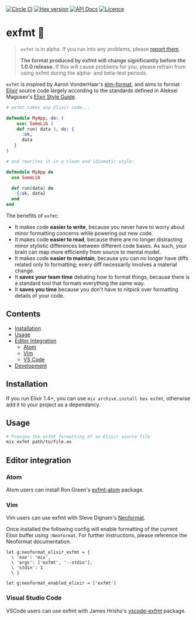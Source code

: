 [![Circle CI](https://circleci.com/gh/lpil/exfmt.svg?style=shield)](https://circleci.com/gh/lpil/exfmt)
[![Hex version](https://img.shields.io/hexpm/v/exfmt.svg "Hex version")](https://hex.pm/packages/exfmt)
[![API Docs](https://img.shields.io/badge/api-docs-green.svg?style=flat)](https://hexdocs.pm/exfmt/)
[![Licence](https://img.shields.io/github/license/lpil/exfmt.svg)](https://www.apache.org/licenses/LICENSE-2.0)

# exfmt 🌸

> `exfmt` is in alpha.  If you run into any problems, please
> [report them][issues].
>
> **The format produced by exfmt will change significantly before the 1.0.0
> release.**  If this will cause problems for you, please refrain from using
> exfmt during the alpha- and beta-test periods.

[issues]: https://github.com/lpil/exfmt/issues

`exfmt` is inspired by Aaron VonderHaar's [elm-format][elm-format], and aims
to format [Elixir][elixir] source code largely according to the standards
defined in Aleksei Magusev's [Elixir Style Guide][style-guide].


```elixir
# exfmt takes any Elixir code...

defmodule MyApp, do: (
    use( SomeLib )
    def run( data ), do: {
      :ok,
      data
   }
)

# and rewrites it in a clean and idiomatic style:

defmodule MyApp do
  use SomeLib

  def run(data) do
    {:ok, data}
  end
end
```

The benefits of `exfmt`:

 - It makes code **easier to write**, because you never have to worry about
   minor formatting concerns while powering out new code.
 - It makes code **easier to read**, because there are no longer distracting
   minor stylistic differences between different code bases. As such, your
   brain can map more efficiently from source to mental model.
 - It makes code **easier to maintain**, because you can no longer have diffs
   related only to formatting; every diff necessarily involves a material
   change.
 - It **saves your team time** debating how to format things, because there is
   a standard tool that formats everything the same way.
 - It **saves you time** because you don't have to nitpick over formatting
   details of your code.

[elixir]: https://elixir-lang.org/
[elm-format]: https://github.com/avh4/elm-format
[style-guide]: https://github.com/lexmag/elixir-style-guide


## Contents
- [Installation](#installation)
- [Usage](#usage)
- [Editor Integration](#editor-integration)
  - [Atom](#atom)
  - [Vim](#vim)
  - [VS Code](#visual-studio-code)
- [Development](#development)

## Installation

If you run Elixir 1.4+, you can use `mix archive.install hex exfmt`, otherwise add it to your project as a dependancy.

## Usage

```sh
# Preview the exfmt formatting of an Elixir source file
mix exfmt path/to/file.ex
```


## Editor integration

### Atom

Atom users can install Ron Green's [exfmt-atom][exfmt-atom] package.

[exfmt-atom]: https://atom.io/packages/exfmt-atom


### Vim

Vim users can use exfmt with Steve Dignam's [Neoformat][neoformat].

[neoformat]: https://github.com/sbdchd/neoformat

Once installed the following config will enable formatting of the current
Elixir buffer using `:Neoformat`. For further instructions, please reference
the Neoformat documentation.

```viml
let g:neoformat_elixir_exfmt = {
  \ 'exe': 'mix',
  \ 'args': ['exfmt', '--stdin'],
  \ 'stdin': 1
  \ }

let g:neoformat_enabled_elixir = ['exfmt']
```


### Visual Studio Code

VSCode users can use exfmt with James Hrisho's [vscode-exfmt][vscode-exfmt] package.

[vscode-exfmt]: https://github.com/securingsincity/vscode-exfmt
